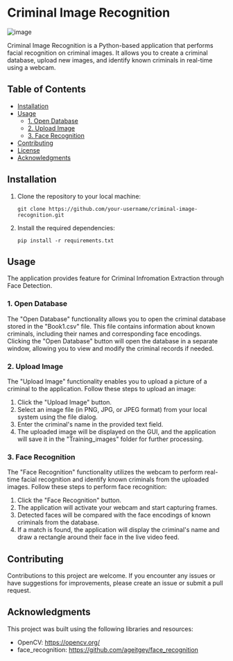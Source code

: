# Criminal Image Recognition 

![image](https://github.com/hope404alive/Crime-Detection/assets/94454699/e3672a98-4f27-48b7-bca9-60bf71b775aa)






Criminal Image Recognition is a Python-based application that performs facial recognition on criminal images. It allows you to create a criminal database, upload new images, and identify known criminals in real-time using a webcam.

## Table of Contents

- [Installation](#installation)
- [Usage](#usage)
  - [1. Open Database](#1-open-database)
  - [2. Upload Image](#2-upload-image)
  - [3. Face Recognition](#3-face-recognition)
- [Contributing](#contributing)
- [License](#license)
- [Acknowledgments](#acknowledgments)

## Installation

1. Clone the repository to your local machine:
   ```
   git clone https://github.com/your-username/criminal-image-recognition.git
   ```

2. Install the required dependencies:
   ```
   pip install -r requirements.txt
   ```

## Usage

The application provides feature for Criminal Infromation Extraction through Face Detection.

### 1. Open Database

The "Open Database" functionality allows you to open the criminal database stored in the "Book1.csv" file. This file contains information about known criminals, including their names and corresponding face encodings. Clicking the "Open Database" button will open the database in a separate window, allowing you to view and modify the criminal records if needed.

### 2. Upload Image

The "Upload Image" functionality enables you to upload a picture of a criminal to the application. Follow these steps to upload an image:

1. Click the "Upload Image" button.
2. Select an image file (in PNG, JPG, or JPEG format) from your local system using the file dialog.
3. Enter the criminal's name in the provided text field.
4. The uploaded image will be displayed on the GUI, and the application will save it in the "Training_images" folder for further processing.

### 3. Face Recognition

The "Face Recognition" functionality utilizes the webcam to perform real-time facial recognition and identify known criminals from the uploaded images. Follow these steps to perform face recognition:

1. Click the "Face Recognition" button.
2. The application will activate your webcam and start capturing frames.
3. Detected faces will be compared with the face encodings of known criminals from the database.
4. If a match is found, the application will display the criminal's name and draw a rectangle around their face in the live video feed.

## Contributing

Contributions to this project are welcome. If you encounter any issues or have suggestions for improvements, please create an issue or submit a pull request.


## Acknowledgments

This project was built using the following libraries and resources:

- OpenCV: https://opencv.org/
- face_recognition: https://github.com/ageitgey/face_recognition



